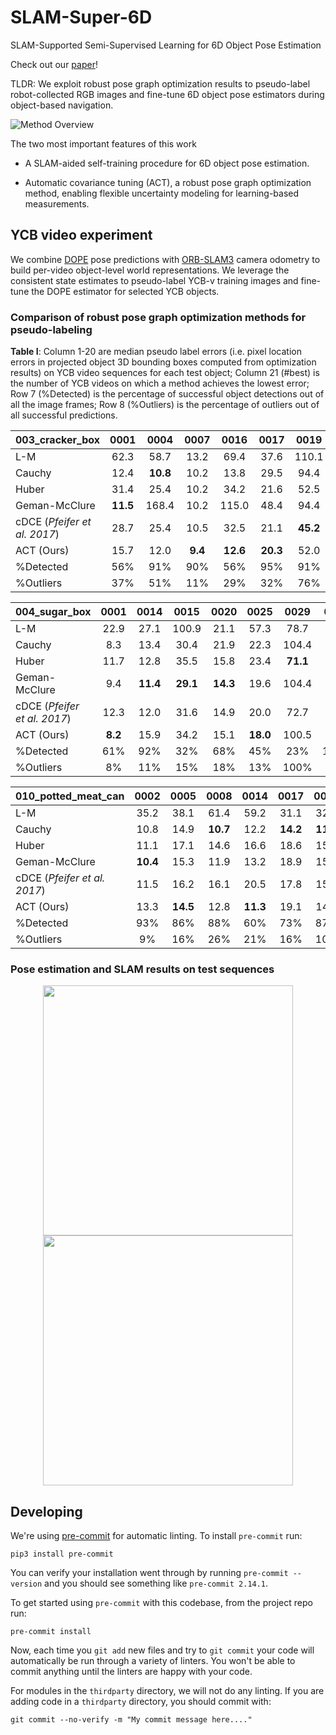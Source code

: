 # SLAM-Super-6D
SLAM-Supported Semi-Supervised Learning for 6D Object Pose Estimation

Check out our [paper](https://arxiv.org/pdf/2203.04424.pdf)!

TLDR: We exploit robust pose graph optimization results to pseudo-label robot-collected RGB images and fine-tune 6D object pose estimators during object-based navigation.

![Method Overview](https://drive.google.com/uc?export=view&id=1sdTURiSuy8IlMDEZNW4DhoKklaWhk4pY)

The two most important features of this work

- A SLAM-aided self-training procedure for 6D object pose estimation.

- Automatic covariance tuning (ACT), a robust pose graph optimization method, enabling flexible uncertainty modeling for learning-based measurements.

## YCB video experiment

We combine [DOPE](https://github.com/NVlabs/Deep_Object_Pose) pose predictions with [ORB-SLAM3](https://github.com/UZ-SLAMLab/ORB_SLAM3) camera odometry to build per-video object-level world representations.
We leverage the consistent state estimates to pseudo-label YCB-v training images and fine-tune the DOPE estimator for selected YCB objects.

### Comparison of robust pose graph optimization methods for pseudo-labeling

**Table I**: Column 1-20 are median pseudo label errors (i.e. pixel location errors in projected object 3D bounding boxes computed from optimization results) on YCB video sequences for each test object; Column 21 (#best) is the number of YCB videos on which a method achieves the lowest error; Row 7 (%Detected) is the percentage of successful object detections out of all the image frames; Row 8 (%Outliers) is the percentage of outliers out of all successful predictions.

|003_cracker_box             |0001    |0004     |0007   |0016    |0017    |0019    |0025    |0029    |0035   |0041    |0044    |0045     |0050    |0054    |0059    |0066    |0070    |0074    |0082     |0085     |#best|
|---                         |:-:     |:-:      |:-:    |:-:     |:-:     |:-:     |:-:     |:-:     |:-:    |:-:     |:-:     |:-:      |:-:     |:-:     |:-:     |:-:     |:-:     |:-:     |:-:      |:-:      |:-:  |
|L-M                         |62.3    |58.7     |13.2   |69.4    |37.6    |110.1   |101.6   |86.1    |9.6    |21.5    |79.4    |140.0    |46.8    |152.7   |152.6   |79.0    |117.3   |139.5   |250.3    |183.2    |0    |
|Cauchy                      |12.4    |**10.8** |10.2   |13.8    |29.5    |94.4    |171.4   |179.9   |**6.6**|9.6     |133.3   |169.9    |16.3    |**13.9**|131.7   |23.8    |**25.5**|102.6   |267.3    |137.5    |4    |
|Huber                       |31.4    |25.4     |10.2   |34.2    |21.6    |52.5    |57.0    |72.4    |8.0    |11.6    |38.7    |**127.8**|21.2    |68.0    |74.8    |46.8    |39.1    |68.7    |267.3    |153.4    |1    |
|Geman-McClure               |**11.5**|168.4    |10.2   |115.0   |48.4    |94.4    |171.4   |179.9   |6.6    |**9.5** |133.3   |169.9    |46.8    |77.1    |131.7   |182.7   |27.0    |102.6   |267.3    |137.5    |2    |
|cDCE (*Pfeifer et al. 2017*)|28.7    |25.4     |10.5   |32.5    |21.1    |**45.2**|58.9    |**70.5**|7.8    |11.5    |38.0    |128.1    |24.4    |56.7    |55.6    |41.3    |37.7    |60.9    |**238.7**|**114.2**|4    |
|ACT (Ours)                  |15.7    |12.0     |**9.4**|**12.6**|**20.3**|52.0    |**15.4**|238.3   |6.9    |10.8    |**28.8**|135.4    |**10.4**|18.7    |**21.3**|**22.3**|26.1    |**34.6**|795.2    |180.0    |**9**|
|%Detected                   |56%     |91%      |90%    |56%     |95%     |91%     |85%     |68%     |98%    |97%     |79%     |76%      |96%     |23%     |55%     |61%     |52%     |22%     |12%      |72%      |-     |
|%Outliers                   |37%     |51%      |11%    |29%     |32%     |76%     |58%     |80%     |4%     |19%     |55%     |95%      |51%     |55%     |73%     |55%     |47%     |67%     |99%      |82%      |-     |

|004_sugar_box               |0001   |0014    |0015    |0020    |0025    |0029    |0033   |0036    |0037    |0043   |0049    |0051   |0054    |0055    |0058   |0060    |0074    |0077    |0085    |0089    |#best |
|---                         |:-:    |:-:     |:-:     |:-:     |:-:     |:-:     |:-:    |:-:     |:-:     |:-:    |:-:     |:-:    |:-:     |:-:     |:-:    |:-:     |:-:     |:-:     |:-:     |:-:     |:-:   |
|L-M                         |22.9   |27.1    |100.9   |21.1    |57.3    |78.7    |7.1    |14.7    |15.7    |21.0   |14.8    |11.8   |57.9    |41.2    |48.7   |67.0    |71.5    |68.3    |67.7    |89.8    |0     |
|Cauchy                      |8.3    |13.4    |30.4    |21.9    |22.3    |104.4   |6.4    |11.7    |10.6    |16.1   |**8.8** |9.3    |54.8    |16.4    |11.8   |47.5    |39.3    |16.1    |31.4    |42.6    |1     |
|Huber                       |11.7   |12.8    |35.5    |15.8    |23.4    |**71.1**|6.6    |12.5    |11.3    |15.7   |10.9    |9.8    |30.2    |16.7    |11.1   |**47.2**|**26.4**|22.7    |33.7    |32.9    |3     |
|Geman-McClure               |9.4    |**11.4**|**29.1**|**14.3**|19.6    |104.4   |6.4    |10.9    |**10.2**|**7.4**|10.5    |8.3    |54.8    |38.5    |10.0   |76.2    |61.5    |15.6    |31.4    |**24.9**|6     |
|cDCE (*Pfeifer et al. 2017*)|12.3   |12.0    |31.6    |14.9    |20.0    |72.7    |6.5    |13.5    |11.1    |16.3   |10.9    |9.4    |35.4    |21.8    |18.3   |60.8    |27.1    |29.9    |28.7    |28.1    |0     |
|ACT (Ours)                  |**8.2**|15.9    |34.2    |15.1    |**18.0**|100.5   |**6.1**|**10.5**|10.2    |16.7   |9.2       |**8.3**|**19.4**|**11.8**|**8.6**|55.5    |35.4    |**14.4**|**23.0**|40.3    |**10**|
|%Detected                   |61%    |92%     |32%     |68%     |45%     |23%     |100%   |100%    |92%     |58%    |63%     |64%    |64%     |60%     |100%   |32%     |39%     |35%     |41%     |26%     |-     |
|%Outliers                   |8%     |11%     |15%     |18%     |13%     |100%    |2%     |14%     |14%     |3%     |4%      |2%     |60%     |31%     |20%    |47%     |21%     |29%     |43%     |16%     |-     |

|010_potted_meat_can         |0002    |0005    |0008    |0014    |0017    |0023    |0026   |0029    |0034   |0039    |0043    |0047    |0049    |0053    |0059    |0060    |0061    |0073     |0077     |0087    |#best|
|---                         |:-:     |:-:     |:-:     |:-:     |:-:     |:-:     |:-:    |:-:     |:-:    |:-:     |:-:     |:-:     |:-:     |:-:     |:-:     |:-:     |:-:     |:-:      |:-:      |:-:     |:-:  |
|L-M                         |35.2    |38.1    |61.4    |59.2    |31.1    |32.8    |17.5   |22.1    |13.8   |43.1    |39.5    |67.8    |151.1   |42.7    |17.8    |87.2    |47.6    |337.3    |247.8    |24.5    |0    |
|Cauchy                      |10.8    |14.9    |**10.7**|12.2    |**14.2**|**11.7**|11.4   |32.4    |10.1   |22.9    |16.4    |13.2    |14.3    |12.4    |**12.8**|**32.3**|45.7    |**320.9**|193.4    |22.6    |6    |
|Huber                       |11.1    |17.1    |14.6    |16.6    |18.6    |15.5    |11.8   |16.9    |10.7   |**18.0**|15.0    |15.2    |89.8    |12.8    |13.4    |42.9    |27.5    |359.2    |201.6    |25.5    |1    |
|Geman-McClure               |**10.4**|15.3    |11.9    |13.2    |18.9    |15.2    |**9.1**|**14.1**|9.9    |20.0    |16.3    |14.0    |14.4    |**12.3**|13.0    |55.0    |42.7    |320.9    |209.4    |**19.9**|5    |
|cDCE (*Pfeifer et al. 2017*)|11.5    |16.2    |16.1    |20.5    |17.8    |15.3    |11.2   |18.4    |11.6   |19.2    |16.5    |17.2    |54.5    |13.1    |13.9    |34.9    |**27.2**|385.8    |195.5    |23.4    |1    |
|ACT (Ours)                  |13.3    |**14.5**|12.8    |**11.3**|19.1    |14.0    |10.4   |21.6    |**9.7**|20.2    |**13.5**|**13.0**|**13.3**|16.0    |13.4    |40.9    |28.9    |385.6    |**192.7**|20.6    |**7**|
|%Detected                   |93%     |86%     |88%     |60%     |73%     |87%     |71%    |33%     |100%   |99%     |100%    |98%     |49%     |59%     |88%     |15%     |41%     |1%       |7%       |44%     |-     |
|%Outliers                   |9%      |16%     |26%     |21%     |16%     |10%     |6%     |5%      |8%     |14%     |10%     |16%     |30%     |16%     |4%      |41%     |7%      |100%     |100%     |11%     |-     |

### Pose estimation and SLAM results on test sequences

<p align="middle">
    <img src="media/YCB-v-test.gif" width="400">
    <img src="media/YCB-v-test-slam.gif" width="400">
    <!-- <img src="https://drive.google.com/uc?export=view&id=1hCG_yahIi0OuEeuma-M1SOw3QnW9C-DA" width="400"> -->
    <!-- <img src="https://drive.google.com/uc?export=view&id=164MzFQubQy-YUjDYhjq-R3KpF7Aor86J" width="400"> -->
</p>

## Developing

We're using [pre-commit](https://pre-commit.com/) for automatic linting. To install `pre-commit` run:
```
pip3 install pre-commit
```
You can verify your installation went through by running `pre-commit --version` and you should see something like `pre-commit 2.14.1`.

To get started using `pre-commit` with this codebase, from the project repo run:
```
pre-commit install
```
Now, each time you `git add` new files and try to `git commit` your code will automatically be run through a variety of linters. You won't be able to commit anything until the linters are happy with your code.

For modules in the `thirdparty` directory, we will not do any linting. If you are adding code in a `thirdparty` directory, you should commit with:
```
git commit --no-verify -m "My commit message here...."
```
